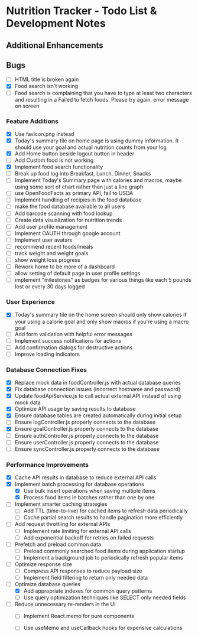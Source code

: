 # Nutrition Tracker - Todo List & Development Notes

## Additional Enhancements

## Bugs
- [ ] HTML title is broken again
- [x] Food search isn't working
- [ ] Food search is complaining that you have to type at least two characters and resulting in a Failed to fetch foods. Please try again. error message on screen

### Feature Additions
- [x] Use favicon.png instead
- [x] Today's summary tile on home page is using dummy information. It should use your goal and actual nutrition counts from your log
- [x] Add Home button beside logout button in header
- [ ] Add Custom food is not working
- [x] Implement food search functionality
- [ ] Break up food log into Breakfast, Lunch, Dinner, Snacks
- [ ] Implement Today's Summary page with calories and macros, maybe using some sort of chart rather than just a line graph
- [ ] use OpenFoodFacts as primary API, fail to USDA
- [ ] implement handling of recipies in the food database
- [ ] make the food database available to all users
- [ ] Add barcode scanning with food lookup
- [ ] Create data visualization for nutrition trends
- [ ] Add user profile management
- [ ] Implement OAUTH through google account
- [ ] Implement user avatars
- [ ] recommend recent foods/meals
- [ ] track weight and weight goals
- [ ] show weight loss progress
- [ ] Rework home to be more of a dashboard
- [ ] allow setting of default page in user profile settings
- [ ] implement "milestones" as badges for various things like each 5 pounds lost or every 30 days logged

### User Experience
- [x] Today's summary tile on the home screen should only show calories if your using a calorie goal and only show macros if you're using a macro goal
- [ ] Add form validation with helpful error messages
- [ ] Implement success notifications for actions
- [ ] Add confirmation dialogs for destructive actions
- [ ] Improve loading indicators

### Database Connection Fixes
- [x] Replace mock data in foodController.js with actual database queries
- [x] Fix database connection issues (incorrect hostname and password)
- [x] Update foodApiService.js to call actual external API instead of using mock data
- [x] Optimize API usage by saving results to database
- [x] Ensure database tables are created automatically during initial setup
- [ ] Ensure logController.js properly connects to the database
- [x] Ensure goalController.js properly connects to the database
- [ ] Ensure authController.js properly connects to the database
- [ ] Ensure userController.js properly connects to the database
- [ ] Ensure syncController.js properly connects to the database

### Performance Improvements
- [x] Cache API results in database to reduce external API calls
- [x] Implement batch processing for database operations
  - [x] Use bulk insert operations when saving multiple items
  - [x] Process food items in batches rather than one by one
- [ ] Implement smarter caching strategies
  - [ ] Add TTL (time-to-live) for cached items to refresh data periodically
  - [ ] Cache partial search results to handle pagination more efficiently
- [ ] Add request throttling for external APIs
  - [ ] Implement rate limiting for external API calls
  - [ ] Add exponential backoff for retries on failed requests
- [ ] Prefetch and preload common data
  - [ ] Preload commonly searched food items during application startup
  - [ ] Implement a background job to periodically refresh popular items
- [ ] Optimize response size
  - [ ] Compress API responses to reduce payload size
  - [ ] Implement field filtering to return only needed data
- [ ] Optimize database queries
  - [x] Add appropriate indexes for common query patterns
  - [ ] Use query optimization techniques like SELECT only needed fields
- [ ] Reduce unnecessary re-renders in the UI
  - [ ] Implement React.memo for pure components
  - [ ] Use useMemo and useCallback hooks for expensive calculations


